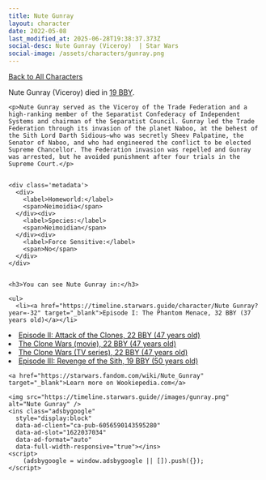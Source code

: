 ```yaml
---
title: Nute Gunray
layout: character
date: 2022-05-08
last_modified_at: 2025-06-28T19:38:37.373Z
social-desc: Nute Gunray (Viceroy)  | Star Wars
social-image: /assets/characters/gunray.png
---
```

<a href="/character" class="smaller">Back to All Characters</a>

<div class="character-profile container">
  <div class="col-10">
    <p>
    Nute Gunray (Viceroy)         died in <a href="https://timeline.starwars.guide/character/Nute Gunray?year=-19" target="_blank">19 BBY</a>.    
    </p>

    <p>Nute Gunray served as the Viceroy of the Trade Federation and a high-ranking member of the Separatist Confederacy of Independent Systems and chairman of the Separatist Council. Gunray led the Trade Federation through its invasion of the planet Naboo, at the behest of the Sith Lord Darth Sidious—who was secretly Sheev Palpatine, the Senator of Naboo, and who had engineered the conflict to be elected Supreme Chancellor. The Federation invasion was repelled and Gunray was arrested, but he avoided punishment after four trials in the Supreme Court.</p>


    <div class='metadata'>
      <div>
        <label>Homeworld:</label>
        <span>Neimoidia</span>
      </div><div>
        <label>Species:</label>
        <span>Neimoidian</span>
      </div><div>
        <label>Force Sensitive:</label>
        <span>No</span>
      </div>
    </div>


    <h3>You can see Nute Gunray in:</h3>

    <ul>
      <li><a href="https://timeline.starwars.guide/character/Nute Gunray?year=-32" target="_blank">Episode I: The Phantom Menace, 32 BBY (37 years old)</a></li>
  <li><a href="https://timeline.starwars.guide/character/Nute Gunray?year=-22" target="_blank">Episode II: Attack of the Clones, 22 BBY (47 years old)</a></li>
  <li><a href="https://timeline.starwars.guide/character/Nute Gunray?year=-22" target="_blank">The Clone Wars (movie), 22 BBY (47 years old)</a></li>
  <li><a href="https://timeline.starwars.guide/character/Nute Gunray?year=-22" target="_blank">The Clone Wars (TV series), 22 BBY (47 years old)</a></li>
  <li><a href="https://timeline.starwars.guide/character/Nute Gunray?year=-19" target="_blank">Episode III: Revenge of the Sith, 19 BBY (50 years old)</a></li>
    </ul>

    <a href="https://starwars.fandom.com/wiki/Nute_Gunray" target="_blank">Learn more on Wookiepedia.com</a>
  </div>
  <div class="character_image col-2">
    
    <img src="https://timeline.starwars.guide//images/gunray.png" alt="Nute Gunray" />
    <ins class="adsbygoogle"
      style="display:block"
      data-ad-client="ca-pub-6056590143595280"
      data-ad-slot="1622037034"
      data-ad-format="auto"
      data-full-width-responsive="true"></ins>
    <script>
        (adsbygoogle = window.adsbygoogle || []).push({});
    </script>
  </div>
</div>
